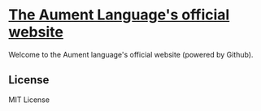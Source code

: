 # [The Aument Language's official website](https://aument-lang.github.io/)

Welcome to the Aument language's official website (powered by Github).

## License

MIT License
